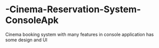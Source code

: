 # -Cinema-Reservation-System-ConsoleApk
Cinema booking system with many features in console application has some design and UI
